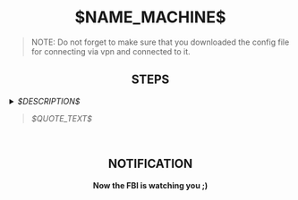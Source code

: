 <h1 align="center">$NAME_MACHINE$</h1>

> NOTE: Do not forget to make sure that you downloaded the config file for connecting via vpn and connected to it. 

<h2 align="center">STEPS</h2>

<details> 
    <summary>
        <i>$DESCRIPTION$</i>
        <blockquote><i>$QUOTE_TEXT$</i></blockquote>
    </summary><br>
    <b>$ANSWER$</b>
</details><br>

<h2 align="center">NOTIFICATION</h2>

<p align="center">
    <b>Now the FBI is watching you ;)</b>
</p>
